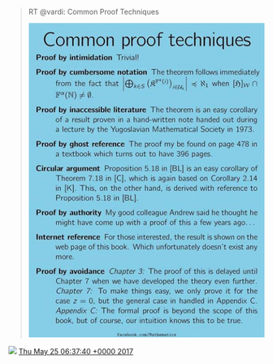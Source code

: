 > RT @vardi: Common Proof Techniques 
> 
> ![](../../media/867630729546563584-DAlto0-XgAIq2tY.jpg)

<img src="../../media/tweet.ico" width="12" /> [Thu May 25 06:37:40 +0000 2017](https://twitter.com/DromerDenker/status/867630729546563584)